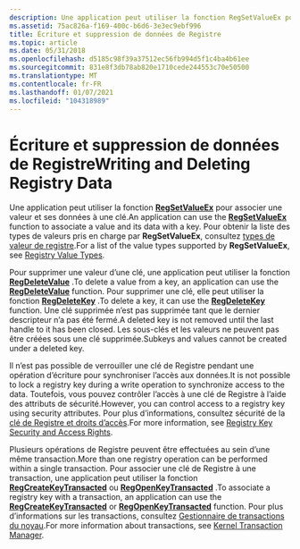 ```yaml
---
description: Une application peut utiliser la fonction RegSetValueEx pour associer une valeur et ses données à une clé. Pour obtenir la liste des types de valeurs pris en charge par RegSetValueEx, consultez types de valeur de registre.
ms.assetid: 75ac826a-f169-400c-b6d6-3e3ec9ebf996
title: Écriture et suppression de données de Registre
ms.topic: article
ms.date: 05/31/2018
ms.openlocfilehash: d5185c98f39a37512ec56fb994d5f1c4ba4b61ee
ms.sourcegitcommit: 831e8f3db78ab820e1710cede244553c70e50500
ms.translationtype: MT
ms.contentlocale: fr-FR
ms.lasthandoff: 01/07/2021
ms.locfileid: "104318989"
---
```

# <a name="writing-and-deleting-registry-data"></a><span data-ttu-id="55b9c-104">Écriture et suppression de données de Registre</span><span class="sxs-lookup"><span data-stu-id="55b9c-104">Writing and Deleting Registry Data</span></span>

<span data-ttu-id="55b9c-105">Une application peut utiliser la fonction [**RegSetValueEx**](/windows/desktop/api/Winreg/nf-winreg-regsetvalueexa) pour associer une valeur et ses données à une clé.</span><span class="sxs-lookup"><span data-stu-id="55b9c-105">An application can use the [**RegSetValueEx**](/windows/desktop/api/Winreg/nf-winreg-regsetvalueexa) function to associate a value and its data with a key.</span></span> <span data-ttu-id="55b9c-106">Pour obtenir la liste des types de valeurs pris en charge par **RegSetValueEx**, consultez [types de valeur de registre](registry-value-types.md).</span><span class="sxs-lookup"><span data-stu-id="55b9c-106">For a list of the value types supported by **RegSetValueEx**, see [Registry Value Types](registry-value-types.md).</span></span>

<span data-ttu-id="55b9c-107">Pour supprimer une valeur d’une clé, une application peut utiliser la fonction [**RegDeleteValue**](/windows/desktop/api/Winreg/nf-winreg-regdeletevaluea) .</span><span class="sxs-lookup"><span data-stu-id="55b9c-107">To delete a value from a key, an application can use the [**RegDeleteValue**](/windows/desktop/api/Winreg/nf-winreg-regdeletevaluea) function.</span></span> <span data-ttu-id="55b9c-108">Pour supprimer une clé, elle peut utiliser la fonction [**RegDeleteKey**](/windows/desktop/api/Winreg/nf-winreg-regdeletekeya) .</span><span class="sxs-lookup"><span data-stu-id="55b9c-108">To delete a key, it can use the [**RegDeleteKey**](/windows/desktop/api/Winreg/nf-winreg-regdeletekeya) function.</span></span> <span data-ttu-id="55b9c-109">Une clé supprimée n’est pas supprimée tant que le dernier descripteur n’a pas été fermé.</span><span class="sxs-lookup"><span data-stu-id="55b9c-109">A deleted key is not removed until the last handle to it has been closed.</span></span> <span data-ttu-id="55b9c-110">Les sous-clés et les valeurs ne peuvent pas être créées sous une clé supprimée.</span><span class="sxs-lookup"><span data-stu-id="55b9c-110">Subkeys and values cannot be created under a deleted key.</span></span>

<span data-ttu-id="55b9c-111">Il n’est pas possible de verrouiller une clé de Registre pendant une opération d’écriture pour synchroniser l’accès aux données.</span><span class="sxs-lookup"><span data-stu-id="55b9c-111">It is not possible to lock a registry key during a write operation to synchronize access to the data.</span></span> <span data-ttu-id="55b9c-112">Toutefois, vous pouvez contrôler l’accès à une clé de Registre à l’aide des attributs de sécurité.</span><span class="sxs-lookup"><span data-stu-id="55b9c-112">However, you can control access to a registry key using security attributes.</span></span> <span data-ttu-id="55b9c-113">Pour plus d’informations, consultez sécurité de la [clé de Registre et droits d’accès](registry-key-security-and-access-rights.md).</span><span class="sxs-lookup"><span data-stu-id="55b9c-113">For more information, see [Registry Key Security and Access Rights](registry-key-security-and-access-rights.md).</span></span>

<span data-ttu-id="55b9c-114">Plusieurs opérations de Registre peuvent être effectuées au sein d’une même transaction.</span><span class="sxs-lookup"><span data-stu-id="55b9c-114">More than one registry operation can be performed within a single transaction.</span></span> <span data-ttu-id="55b9c-115">Pour associer une clé de Registre à une transaction, une application peut utiliser la fonction [**RegCreateKeyTransacted**](/windows/desktop/api/Winreg/nf-winreg-regcreatekeytransacteda) ou [**RegOpenKeyTransacted**](/windows/desktop/api/Winreg/nf-winreg-regopenkeytransacteda) .</span><span class="sxs-lookup"><span data-stu-id="55b9c-115">To associate a registry key with a transaction, an application can use the [**RegCreateKeyTransacted**](/windows/desktop/api/Winreg/nf-winreg-regcreatekeytransacteda) or [**RegOpenKeyTransacted**](/windows/desktop/api/Winreg/nf-winreg-regopenkeytransacteda) function.</span></span> <span data-ttu-id="55b9c-116">Pour plus d’informations sur les transactions, consultez [Gestionnaire de transactions du noyau](/windows/desktop/Ktm/kernel-transaction-manager-portal).</span><span class="sxs-lookup"><span data-stu-id="55b9c-116">For more information about transactions, see [Kernel Transaction Manager](/windows/desktop/Ktm/kernel-transaction-manager-portal).</span></span>

 

 
